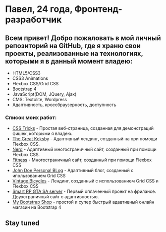 # Павел, 24 года, Фронтенд-разработчик
## Всем привет! Добро пожаловать в мой личный репозиторий на GitHub, где я храню свои проекты, реализованные на технологиях, которыми я в данный момент владею:

+ HTML5/CSS3
+ CSS3 Animations
+ Flexbox CSS/Grid CSS
+ Bootstrap 4
+ JavaScript(DOM, JQuery, Ajax)
+ CMS: Textolite, Wordpress
+ Адаптивность, кроссбраузерность, доступность

### Список моих работ:
+ [CSS Tricks](https://papafreelancer.github.io/tricksCSS/ "CSS Tricks") - Простая веб-страница, созданная для демонстраций фишек, которыми я владею.
+ [The Great Keksby](https://papafreelancer.github.io/keks/ "The Great Keksby") - Адаптивный лендинг, созданный на при помощи Flexbox CSS.
+ [Nerd](https://papafreelancer.github.io/nerds/ "Nerds") -  Адаптивный многостраничный сайт, созданный при помощи Flexbox CSS.
+ [Fitness](https://papafreelancer.github.io/fitness/ "Fitness") - Многостраничный сайт, созданный при помощи Flexbox CSS
+ [John Doe Personal BLog](https://papafreelancer.github.io/JohnDoe/ "John Doe") - Адаптивный блог, созданный с ипользованием Grid CSS
+ [Vintage Bicycles](https://papafreelancer.github.io/bike/ "Vintage Bicycles") - Лендинг, созданный с использованием Grid CSS и Flexbox CSS
+ [Smart RP GTA SA server](https://papafreelancer.github.io/adaptivev1.1/ "Smart RP GTA SA server") - Первый оплаченный проект на фрилансе. Двухстраничный сайт с адаптивностью.
+ [My Bootstrap Shop](https://papafreelancer.github.io/bootstrap1/ "My Bootstrap Shop") - простой и супер быстрый адавтивный онлайн магазин на Bootstrap 4
## Stay tuned
